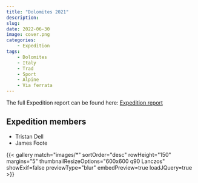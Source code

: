 ```yaml
---
title: "Dolomites 2021"
description: 
slug: 
date: 2022-06-30
image: cover.png
categories:
    - Expedition
tags:
    - Dolomites
    - Italy
    - Trad
    - Sport
    - Alpine
    - Via ferrata
---
```


The full Expedition report can be found here:
[Expedition report](/documents/dolomites_2021.pdf)

## Expedition members
- Tristan Dell
- James Foote

{{< gallery match="images/*" sortOrder="desc" rowHeight="150" margins="5" thumbnailResizeOptions="600x600 q90 Lanczos" showExif=false previewType="blur" embedPreview=true loadJQuery=true >}}
